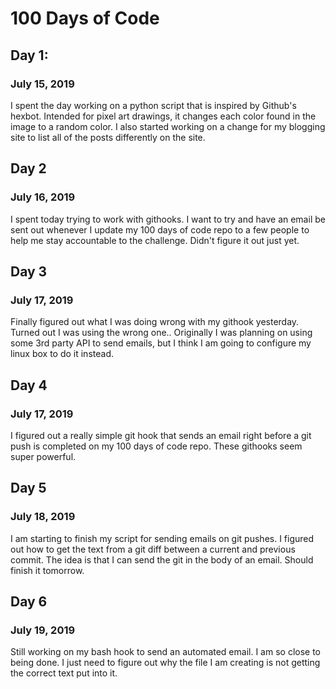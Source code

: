 # 100 Days of Code

## Day 1:
### July 15, 2019

I spent the day working on a python script that is inspired by Github's hexbot.
Intended for pixel art drawings, it changes each color found in the image to a
random color.
I also started working on a change for my blogging site to list all of the posts
differently on the site.

## Day 2
### July 16, 2019
I spent today trying to work with githooks. I want to try and have an email be
sent out whenever I update my 100 days of code repo to a few people to help me
stay accountable to the challenge. Didn't figure it out just yet.

## Day 3
### July 17, 2019
Finally figured out what I was doing wrong with my githook yesterday. Turned out I was using the wrong one.. Originally I was planning on using some 3rd party API to send emails, but I think I am going to configure my linux box to do it instead.


## Day 4
### July 17, 2019

I figured out a really simple git hook that sends an email right before a git push is completed on my 100 days of code repo. These githooks seem super powerful.

## Day 5
### July 18, 2019

I am starting to finish my script for sending emails on git pushes. I figured out how to get the text from a git diff between a current and previous commit. The idea is that I can send the git in the body of an email. Should finish it tomorrow.

## Day 6
### July 19, 2019

Still working on my bash hook to send an automated email. I am so close to being done. I just need to figure out why the file I am creating is not getting the correct text put into it.
